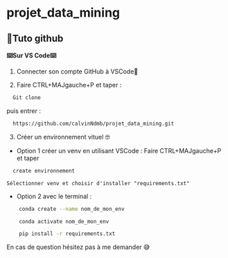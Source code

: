 # projet_data_mining


## 🤖Tuto github

**⌨️Sur VS Code⌨️**

1) Connecter son compte GitHub à VSCode🤖

2) Faire CTRL+MAJgauche+P et taper :
```bash
  Git clone
```
puis entrer :

```bash
  https://github.com/calvinNdmb/projet_data_mining.git
```

3) Créer un environnement vituel 🤓

- Option 1 créer un venv en utilisant VSCode :
    Faire CTRL+MAJgauche+P et taper 
```bash
  create environnement 
```
    Sélectionner venv et choisir d'installer "requirements.txt"

- Option 2 avec le terminal :

```bash
    conda create --name nom_de_mon_env
```
```bash
    conda activate nom_de_mon_env
```
```bash
    pip install -r requirements.txt
```

En cas de question hésitez pas à me demander 😅